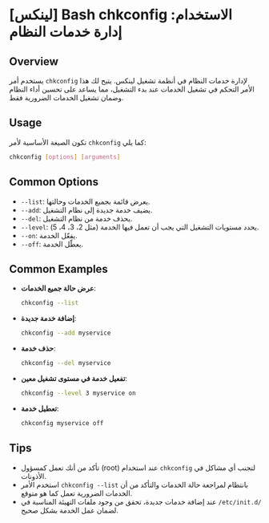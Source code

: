 # [لينكس] Bash chkconfig الاستخدام: إدارة خدمات النظام

## Overview
يستخدم أمر `chkconfig` لإدارة خدمات النظام في أنظمة تشغيل لينكس. يتيح لك هذا الأمر التحكم في تشغيل الخدمات عند بدء التشغيل، مما يساعد على تحسين أداء النظام وضمان تشغيل الخدمات الضرورية فقط.

## Usage
تكون الصيغة الأساسية لأمر `chkconfig` كما يلي:

```bash
chkconfig [options] [arguments]
```

## Common Options
- `--list`: يعرض قائمة بجميع الخدمات وحالتها.
- `--add`: يضيف خدمة جديدة إلى نظام التشغيل.
- `--del`: يحذف خدمة من نظام التشغيل.
- `--level`: يحدد مستويات التشغيل التي يجب أن تعمل فيها الخدمة (مثل 2، 3، 4، 5).
- `--on`: يفعّل الخدمة.
- `--off`: يعطّل الخدمة.

## Common Examples
- **عرض حالة جميع الخدمات**:
    ```bash
    chkconfig --list
    ```

- **إضافة خدمة جديدة**:
    ```bash
    chkconfig --add myservice
    ```

- **حذف خدمة**:
    ```bash
    chkconfig --del myservice
    ```

- **تفعيل خدمة في مستوى تشغيل معين**:
    ```bash
    chkconfig --level 3 myservice on
    ```

- **تعطيل خدمة**:
    ```bash
    chkconfig myservice off
    ```

## Tips
- تأكد من أنك تعمل كمسؤول (root) عند استخدام `chkconfig` لتجنب أي مشاكل في الأذونات.
- استخدم الأمر `chkconfig --list` بانتظام لمراجعة حالة الخدمات والتأكد من أن الخدمات الضرورية تعمل كما هو متوقع.
- عند إضافة خدمات جديدة، تحقق من وجود ملفات التهيئة المناسبة في `/etc/init.d/` لضمان عمل الخدمة بشكل صحيح.